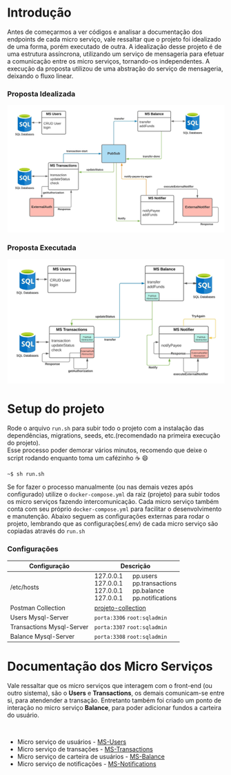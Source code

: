 Introdução
========
Antes de começarmos a ver códigos e analisar a documentação dos endpoints de cada micro serviço, vale ressaltar que o projeto foi idealizado de uma forma, porém executado de outra. A idealização desse projeto é de uma estrutura assíncrona, utilizando um serviço de mensageria para efetuar a comunicação entre os micro serviços, tornando-os independentes. A execução da proposta utilizou de uma abstração do serviço de mensageria, deixando o fluxo linear. 

### Proposta Idealizada
![Proposta Idealizada](https://github.com/AlexCampos95/projeto/blob/master/docs/proposta-ideal.jpeg?raw=true)


### Proposta Executada
![Proposta Executada](https://github.com/AlexCampos95/projeto/blob/master/docs/proposta-executada.jpeg?raw=true)


Setup do projeto
=======
Rode o arquivo `run.sh` para subir todo o projeto com a instalação das dependências, migrations, seeds, etc.(recomendado na primeira execução do projeto). <br/>
Esse processo poder demorar vários minutos, recomendo que deixe o script rodando enquanto toma um cafézinho :coffee: :smile: 
```
~$ sh run.sh
```
Se for fazer o processo manualmente (ou nas demais vezes após configurado) utilize o `docker-compose.yml` da raiz (projeto) para subir todos os micro serviços fazendo intercomunicação. Cada micro serviço também conta com seu próprio `docker-compose.yml` para facilitar o desenvolvimento e manutenção. 
Abaixo seguem as configurações externas para rodar o projeto, lembrando que as configurações(.env) de cada micro serviço são copiadas através do `run.sh`

### Configurações
| Configuração  | Descrição |
| ------------- | ------------- |
| /etc/hosts    | 127.0.0.1   &nbsp;&nbsp;&nbsp;&nbsp;   pp.users <br/> 127.0.0.1   &nbsp;&nbsp;&nbsp;&nbsp;   pp.transactions  <br/> 127.0.0.1   &nbsp;&nbsp;&nbsp;&nbsp;   pp.balance  <br/> 127.0.0.1   &nbsp;&nbsp;&nbsp;&nbsp;   pp.notifications  |
| Postman Collection | [projeto-collection](https://github.com/AlexCampos95/projeto/blob/master/docs/projeto.postman_collection.json "projeto-collection") |
| Users Mysql-Server  | `porta:3306` `root:sqladmin`  |
| Transactions Mysql-Server  | `porta:3307` `root:sqladmin`  |
| Balance Mysql-Server  | `porta:3308` `root:sqladmin`  |



Documentação dos Micro Serviços
====
Vale ressaltar que os micro serviços que interagem com o front-end (ou outro sistema), são o **Users** e **Transactions**, os demais comunicam-se entre si, para atendender a transação. Entretanto também foi criado um ponto de interação no micro serviço **Balance**, para poder adicionar fundos a carteira do usuário. 

&nbsp;

- Micro serviço de usuários - [MS-Users](https://github.com/AlexCampos95/projeto/blob/master/pp-users/README.md "MS-Users")
- Micro serviço de transações - [MS-Transactions](https://github.com/AlexCampos95/projeto/blob/master/pp-transactions/README.md "MS-Transactions")
- Micro serviço de carteira de usuários - [MS-Balance](https://github.com/AlexCampos95/projeto/blob/master/pp-balance/README.md "MS-Balance")
- Micro serviço de notificações - [MS-Notifications](https://github.com/AlexCampos95/projeto/blob/master/pp-notifications/README.md "MS-Notifications")
